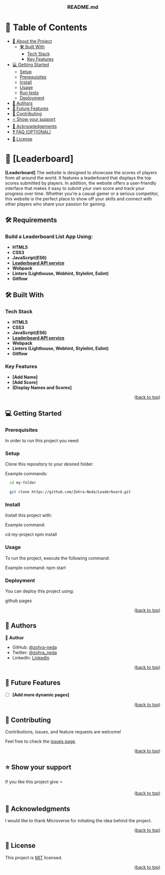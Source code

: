 <a name="readme-top"></a>

<!--
HOW TO USE:
This is an example of how you may give instructions on setting up your project locally.

Modify this file to match your project and remove sections that don't apply.

REQUIRED SECTIONS:
- Table of Contents
- About the Project
  - Built With
  - Live Demo
- Getting Started
- Authors
- Future Features
- Contributing
- Show your support
- Acknowledgements
- License

OPTIONAL SECTIONS:
- FAQ

After you're finished please remove all the comments and instructions!
-->

<div align="center">
  <!-- You are encouraged to replace this logo with your own! Otherwise you can also remove it. -->
  <br/>

  <h3><b>README.md</b></h3>

</div>

<!-- TABLE OF CONTENTS -->

# 📗 Table of Contents

- [📖 About the Project](#about-project)
  - [🛠 Built With](#built-with)
    - [Tech Stack](#tech-stack)
    - [Key Features](#key-features)
- [💻 Getting Started](#getting-started)
  - [Setup](#setup)
  - [Prerequisites](#prerequisites)
  - [Install](#install)
  - [Usage](#usage)
  - [Run tests](#run-tests)
  - [Deployment](#deployment)
- [👥 Authors](#authors)
- [🔭 Future Features](#future-features)
- [🤝 Contributing](#contributing)
- [⭐️ Show your support](#support)
- [🙏 Acknowledgements](#acknowledgements)
- [❓ FAQ (OPTIONAL)](#faq)
- [📝 License](#license)

<!-- PROJECT DESCRIPTION -->

# 📖 [Leaderboard] <a name="about-project"></a>

**[Leaderboard]** The website is designed to showcase the scores of players from all around the world. It features a leaderboard that displays the top scores submitted by players. In addition, the website offers a user-friendly interface that makes it easy to submit your own score and track your progress over time. Whether you're a casual gamer or a serious competitor, this website is the perfect place to show off your skills and connect with other players who share your passion for gaming.

## 🛠 Requirements <a name="built-with"></a>
### Build a Leaderboard List App Using: <a name="tech-build"></a>

- **HTML5**
- **CSS3**
- **JavaScript(ES6)**
- **[Leaderboard API service](https://www.notion.so/microverse/Leaderboard-API-service-24c0c3c116974ac49488d4eb0267ade3)**
- **Webpack**
- **Linters (Lighthouse, Webhint, Stylelint, Eslint)**
- **Gitflow**


## 🛠 Built With <a name="built-with"></a>
### Tech Stack <a name="tech-stack"></a>

- **HTML5**
- **CSS3**
- **JavaScript(ES6)**
- **[Leaderboard API service](https://www.notion.so/microverse/Leaderboard-API-service-24c0c3c116974ac49488d4eb0267ade3)**
- **Webpack**
- **Linters (Lighthouse, Webhint, Stylelint, Eslint)**
- **Gitflow**

<!-- Features -->

### Key Features <a name="key-features"></a>

- **[Add Name]**
- **[Add Score]**
- **[Display Names and Scores]**


<!-- LIVE DEMO -->

<p align="right">(<a href="#readme-top">back to top</a>)</p>

<!-- GETTING STARTED -->

## 💻 Getting Started <a name="getting-started"></a>

### Prerequisites

In order to run this project you need:

<!--
Example command:

```sh
 gem install rails
```
 -->

### Setup

Clone this repository to your desired folder:

Example commands:

```sh
  cd my-folder
  
  git clone https://github.com/Zohra-Neda/Leaderboard.git
```

### Install

Install this project with:


Example command:

  cd my-project
  npm install


### Usage

To run the project, execute the following command:


Example command:
npm start

### Deployment

You can deploy this project using:

github pages

<p align="right">(<a href="#readme-top">back to top</a>)</p>

<!-- AUTHORS -->

## 👥 Authors <a name="authors"></a>


👤 **Author**

- GitHub: [@zohra-neda](https://github.com/zohra-neda)
- Twitter: [@zohra_neda](https://twitter.com/zohra_neda)
- LinkedIn: [LinkedIn](https://www.linkedin.com/in/zohra-neda-3716b720b/)

<p align="right">(<a href="#readme-top">back to top</a>)</p>

<!-- FUTURE FEATURES -->

## 🔭 Future Features <a name="future-features"></a>


- [ ] **[Add more dynamic pages]**

<p align="right">(<a href="#readme-top">back to top</a>)</p>

<!-- CONTRIBUTING -->

## 🤝 Contributing <a name="contributing"></a>

Contributions, issues, and feature requests are welcome!

Feel free to check the [issues page](../../issues/).

<p align="right">(<a href="#readme-top">back to top</a>)</p>

<!-- SUPPORT -->

## ⭐️ Show your support <a name="support"></a>


If you like this project give ⭐️

<p align="right">(<a href="#readme-top">back to top</a>)</p>

<!-- ACKNOWLEDGEMENTS -->

## 🙏 Acknowledgments <a name="acknowledgements"></a>

I would like to thank Microverse for initiating the idea behind the project.

<p align="right">(<a href="#readme-top">back to top</a>)</p>

<!-- LICENSE -->

## 📝 License <a name="license"></a>

This project is [MIT](./LICENSE) licensed.

<p align="right">(<a href="#readme-top">back to top</a>)</p>
